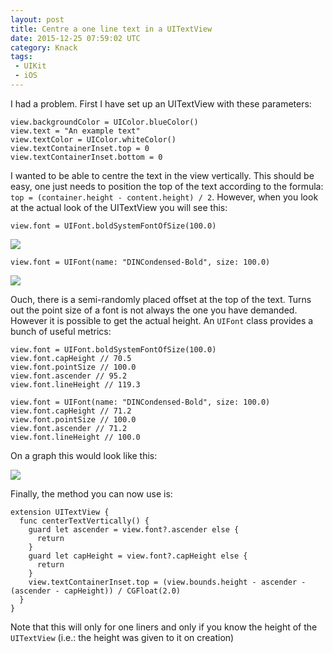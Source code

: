 ```yaml
---
layout: post
title: Centre a one line text in a UITextView
date: 2015-12-25 07:59:02 UTC
category: Knack
tags:
 - UIKit
 - iOS
---
```


I had a problem. First I have set up an UITextView with these parameters:

    view.backgroundColor = UIColor.blueColor()
    view.text = "An example text"
    view.textColor = UIColor.whiteColor()
    view.textContainerInset.top = 0
    view.textContainerInset.bottom = 0

I wanted to be able to centre the text in the view vertically. This should be easy, one just needs to position the top of the text according to the formula: `top = (container.height - content.height) / 2`. However, when you look at the actual look of the UITextView you will see this:

    view.font = UIFont.boldSystemFontOfSize(100.0)

![][def-system]

    view.font = UIFont(name: "DINCondensed-Bold", size: 100.0)

![][def-din]

Ouch, there is a semi-randomly placed offset at the top of the text. Turns out the point size of a font is not always the one you have demanded. However it is possible to get the actual height. An `UIFont` class provides a bunch of useful metrics:

    view.font = UIFont.boldSystemFontOfSize(100.0)
    view.font.capHeight // 70.5
    view.font.pointSize // 100.0
    view.font.ascender // 95.2
    view.font.lineHeight // 119.3

    view.font = UIFont(name: "DINCondensed-Bold", size: 100.0)
    view.font.capHeight // 71.2
    view.font.pointSize // 100.0
    view.font.ascender // 71.2
    view.font.lineHeight // 100.0

On a graph this would look like this:

![][metrics]

Finally, the method you can now use is:

    extension UITextView {
      func centerTextVertically() {
        guard let ascender = view.font?.ascender else {
          return
        }
        guard let capHeight = view.font?.capHeight else {
          return
        }
        view.textContainerInset.top = (view.bounds.height - ascender - (ascender - capHeight)) / CGFloat(2.0)
      }
    }

Note that this will only for one liners and only if you know the height of the `UITextView` (i.e.: the height was given to it on creation)

 [def-system]: /images/uitextview-centring/uitextview-default-system.png
 [def-din]: /images/uitextview-centring/uitextview-default-din.png
 [metrics]: /images/uitextview-centring/uitextview-metrics.png
